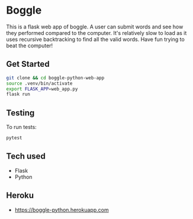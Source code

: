 # Boggle

This is a flask web app of boggle. A user can submit words and see how they performed compared to the computer. It's relatively slow to load as it uses recursive backtracking to find all the valid words. Have fun trying to beat the computer!

## Get Started

```sh
git clone && cd boggle-python-web-app
source .venv/bin/activate
export FLASK_APP=web_app.py
flask run
```

## Testing

To run tests:
```sh
pytest
```

## Tech used
- Flask
- Python

## Heroku
- https://boggle-python.herokuapp.com
